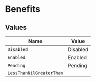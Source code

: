 # Benefits


## Values

| Name                     | Value                    |
| ------------------------ | ------------------------ |
| `Disabled`               | Disabled                 |
| `Enabled`                | Enabled                  |
| `Pending`                | Pending                  |
| `LessThanNilGreaterThan` | <nil>                    |